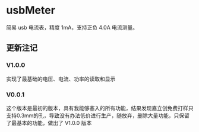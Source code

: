 # usbMeter


简易 usb 电流表，精度 1mA，支持正负 4.0A 电流测量。








## 更新注记





### V1.0.0

实现了最基础的电压、电流、功率的读取和显示


### V0.0.1

这个版本是最初的版本，具有我能够塞入的所有功能，结果发现嘉立创免费打样只支持0.3mm的孔，导致没有办法低价进行生产，随放弃，删除大量功能，只保留了最基本的功能，做出了 V1.0.0 版本